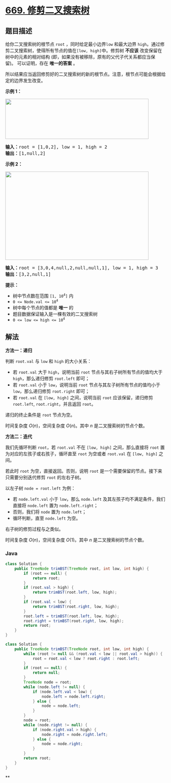 # [669. 修剪二叉搜索树](https://leetcode.cn/problems/trim-a-binary-search-tree)

## 题目描述

<p>给你二叉搜索树的根节点 <code>root</code> ，同时给定最小边界<code>low</code> 和最大边界 <code>high</code>。通过修剪二叉搜索树，使得所有节点的值在<code>[low, high]</code>中。修剪树 <strong>不应该</strong>&nbsp;改变保留在树中的元素的相对结构 (即，如果没有被移除，原有的父代子代关系都应当保留)。 可以证明，存在&nbsp;<strong>唯一的答案</strong>&nbsp;。</p>

<p>所以结果应当返回修剪好的二叉搜索树的新的根节点。注意，根节点可能会根据给定的边界发生改变。</p>

<p><strong>示例 1：</strong></p>
<img alt="" src="https://fastly.jsdelivr.net/gh/doocs/leetcode@main/solution/0600-0699/0669.Trim%20a%20Binary%20Search%20Tree/images/trim1.jpg" style="height: 126px; width: 450px;" />
<pre>
<strong>输入：</strong>root = [1,0,2], low = 1, high = 2
<strong>输出：</strong>[1,null,2]
</pre>

<p><strong>示例 2：</strong></p>
<img alt="" src="https://fastly.jsdelivr.net/gh/doocs/leetcode@main/solution/0600-0699/0669.Trim%20a%20Binary%20Search%20Tree/images/trim2.jpg" style="height: 277px; width: 450px;" />
<pre>
<strong>输入：</strong>root = [3,0,4,null,2,null,null,1], low = 1, high = 3
<strong>输出：</strong>[3,2,null,1]
</pre>

<p><strong>提示：</strong></p>

<ul>
	<li>树中节点数在范围 <code>[1, 10<sup>4</sup>]</code> 内</li>
	<li><code>0 &lt;= Node.val &lt;= 10<sup>4</sup></code></li>
	<li>树中每个节点的值都是 <strong>唯一</strong> 的</li>
	<li>题目数据保证输入是一棵有效的二叉搜索树</li>
	<li><code>0 &lt;= low &lt;= high &lt;= 10<sup>4</sup></code></li>
</ul>

## 解法

**方法一：递归**

判断 `root.val` 与 `low` 和 `high` 的大小关系：

-   若 `root.val` 大于 `high`，说明当前 `root` 节点与其右子树所有节点的值均大于 `high`，那么递归修剪 `root.left` 即可；
-   若 `root.val` 小于 `low`，说明当前 `root` 节点与其左子树所有节点的值均小于 `low`，那么递归修剪 `root.right` 即可；
-   若 `root.val` 在 `[low, high]` 之间，说明当前 `root` 应该保留，递归修剪 `root.left`, `root.right`，并且返回 `root`。

递归的终止条件是 `root` 节点为空。

时间复杂度 $O(n)$，空间复杂度 $O(n)$。其中 $n$ 是二叉搜索树的节点个数。

**方法二：迭代**

我们先循环判断 `root`，若 `root.val` 不在 `[low, high]` 之间，那么直接将 `root` 置为对应的左孩子或右孩子，循环直至 `root` 为空或者 `root.val` 在 `[low, high]` 之间。

若此时 `root` 为空，直接返回。否则，说明 `root` 是一个需要保留的节点。接下来只需要分别迭代修剪 `root` 的左右子树。

以左子树 `node = root.left` 为例：

-   若 `node.left.val` 小于 `low`，那么 `node.left` 及其左孩子均不满足条件，我们直接将 `node.left` 置为 `node.left.right`；
-   否则，我们将 `node` 置为 `node.left`；
-   循环判断，直至 `node.left` 为空。

右子树的修剪过程与之类似。

时间复杂度 $O(n)$，空间复杂度 $O(1)$。其中 $n$ 是二叉搜索树的节点个数。

### **Java**

```java
class Solution {
    public TreeNode trimBST(TreeNode root, int low, int high) {
        if (root == null) {
            return root;
        }
        if (root.val > high) {
            return trimBST(root.left, low, high);
        }
        if (root.val < low) {
            return trimBST(root.right, low, high);
        }
        root.left = trimBST(root.left, low, high);
        root.right = trimBST(root.right, low, high);
        return root;
    }
}
```

```java
class Solution {
    public TreeNode trimBST(TreeNode root, int low, int high) {
        while (root != null && (root.val < low || root.val > high)) {
            root = root.val < low ? root.right : root.left;
        }
        if (root == null) {
            return null;
        }
        TreeNode node = root;
        while (node.left != null) {
            if (node.left.val < low) {
                node.left = node.left.right;
            } else {
                node = node.left;
            }
        }
        node = root;
        while (node.right != null) {
            if (node.right.val > high) {
                node.right = node.right.left;
            } else {
                node = node.right;
            }
        }
        return root;
    }
}
```

**
